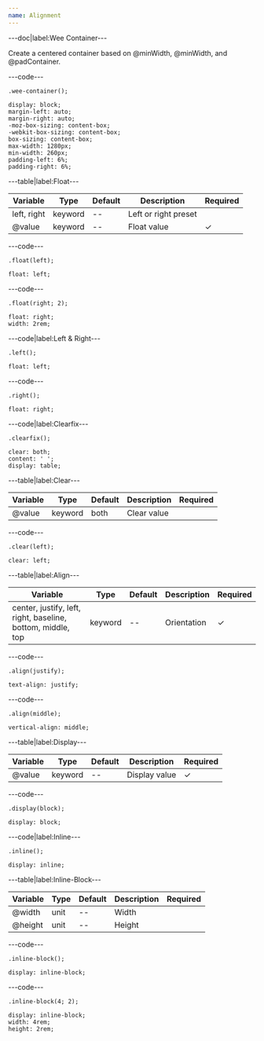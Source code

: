 ```yaml
---
name: Alignment
---
```


---doc|label:Wee Container---

Create a centered container based on @minWidth, @minWidth, and @padContainer.

---code---

```less
.wee-container();
```

```less
display: block;
margin-left: auto;
margin-right: auto;
-moz-box-sizing: content-box;
-webkit-box-sizing: content-box;
box-sizing: content-box;
max-width: 1280px;
min-width: 260px;
padding-left: 6%;
padding-right: 6%;
```

---table|label:Float---

| Variable    | Type    | Default | Description          | Required |
| ----------- | ------- | ------- | -------------------- | -------- |
| left, right | keyword | --      | Left or right preset |          |
| @value      | keyword | --      | Float value          | &#10003; |

---code---

```less
.float(left);
```

```less
float: left;
```

---code---

```less
.float(right; 2);
```

```less
float: right;
width: 2rem;
```

---code|label:Left &amp; Right---

```less
.left();
```

```less
float: left;
```

---code---

```less
.right();
```

```less
float: right;
```

---code|label:Clearfix---

```less
.clearfix();
```

```less
clear: both;
content: ' ';
display: table;
```

---table|label:Clear---

| Variable | Type    | Default | Description | Required |
| -------- | ------- | ------- | ----------- | -------- |
| @value   | keyword | both    | Clear value |          |

---code---

```less
.clear(left);
```

```less
clear: left;
```

---table|label:Align---

| Variable                                                    | Type    | Default | Description | Required |
| ----------------------------------------------------------- | ------- | ------- | ----------- | -------- |
| center, justify, left, right, baseline, bottom, middle, top | keyword | --      | Orientation | &#10003; |

---code---

```less
.align(justify);
```

```less
text-align: justify;
```

---code---

```less
.align(middle);
```

```less
vertical-align: middle;
```

---table|label:Display---

| Variable | Type    | Default | Description   | Required |
| -------- | ------- | ------- | ------------- | -------- |
| @value   | keyword | --      | Display value | &#10003; |

---code---

```less
.display(block);
```

```less
display: block;
```

---code|label:Inline---

```less
.inline();
```

```less
display: inline;
```

---table|label:Inline-Block---

| Variable | Type | Default | Description | Required |
| -------- | ---- | ------- | ----------- | -------- |
| @width   | unit | --      | Width       |          |
| @height  | unit | --      | Height      |          |

---code---

```less
.inline-block();
```

```less
display: inline-block;
```

---code---

```less
.inline-block(4; 2);
```

```less
display: inline-block;
width: 4rem;
height: 2rem;
```
